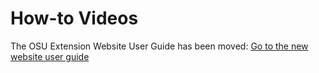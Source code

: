 # How-to Videos

The OSU Extension Website User Guide has been moved: [Go to the new website user guide](https://employee.extension.oregonstate.edu/navigator-docs/extension-website-user-guide)
